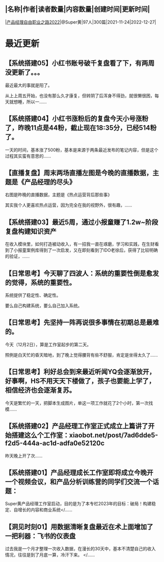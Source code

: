|名称|作者|读者数量|内容数量|创建时间|更新时间|
---
|[产品经理自由职业之路2022](https://xiaobot.net/p/superhuang?refer=0b133df9-27dc-423b-8101-639049001c13)|@Super黄|97人|300篇|2021-11-24|2022-12-27|

# 最近更新
## 【系统搭建05】小红书账号破千复盘看了下，有两周没更新了。。。

最近最大的事就是阳了。

从上上周五开始，也没有那么久才康复，但转阴了后浑身不得劲，就很懒很困，每天就想睡，所以一......
## 【系统搭建04】小红书涨粉后的复盘今天小号涨粉了，昨晚11点是44粉，截止现在18:35分，已经514粉了。

一天的时间，基本涨了500粉，基本是来源于两条最近发布的笔记内容，但是这个过程其实蛮有意思的......
## 【直播复盘】周末两场直播左图是今晚的直播数据，主题是《产品经理的尽头》
右图是昨晚的直播数据，主题是《热点运营背后那些事》

其实我个人更喜欢热点运营，因为完全在我的视野外，很有趣，......
## 【系统搭建03】最近5周，通过小报童赚了1.2w~阶段复盘构建知识资产

在收入模块里，如何打造被动收入，有一招我一直在琢磨，学习和实践，在生财看到了小报童案例库得到了一次启发，又在即刻看到了IDO老徐后，获得了比较明确的验证，......
## 【日常思考】今天聊了四波人：系统的重要性倒是愈发的觉得，系统的重要性。

系统提供了稳定性、确定性。

要么自己构建系统，要么自己加入系统。

## 【日常思考】先坚持一阵再说很多事情在初期总是最难的。

今天（12月2日），算是工作室起步的第二天。

照例是白天忙的昏天暗地，到了晚上觉得腰背有些不舒服，肯定是坐得太久了......
## 【日常思考】利好总会到来最近听闻YQ会逐渐放开，好事啊，HS不用天天下楼做了，孩子也要能上学了，相信经济也会逐渐复苏。

今天是繁忙的一天，把脚本生成图片，单这一项工作就花了2个小时，第一次找模......
## 【系统搭建02】产品经理工作室正式成立上篇讲了开始搭建这么个工作室：xiaobot.net/post/7ad6dde5-f2d5-444a-ac1d-adfa0e52120c

昨天晚上开了次......
## 【系统搭建01】产品经理成长工作室即将成立今晚开一个视频会议，和产品分析训练营的同学们交流一个话题：

Super黄产品经理工作室启动，目的是为了本专栏2023年的目标：破局！构建稳定、自增长的内容和商业系统</......
## 【洞见时刻01】用数据清晰复盘最近在术上面增加了一把利器：飞书的仪表盘

过去我是一个月才整理一次收入数据，在漫长的30天中，基本不清楚自己的收入情况，往往是到了月底一算，冷汗下来。
</......

